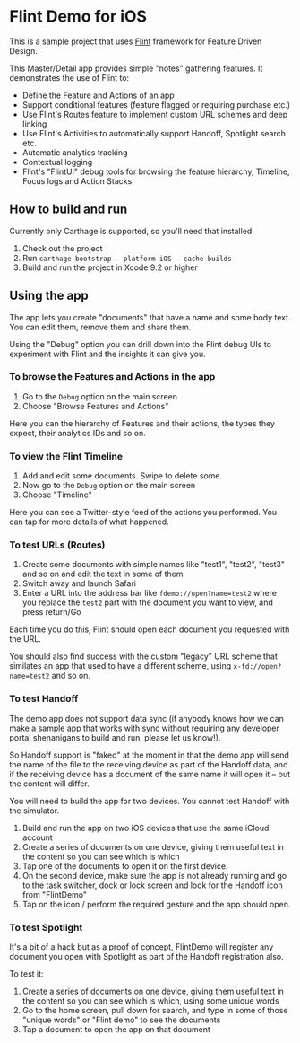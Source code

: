 # Flint Demo for iOS

This is a sample project that uses [Flint](https://github.com/MontanaFlossCo/Flint) framework for Feature Driven Design.

This Master/Detail app provides simple "notes" gathering features. It demonstrates the use of Flint to:

* Define the Feature and Actions of an app
* Support conditional features (feature flagged or requiring purchase etc.)
* Use Flint's Routes feature to implement custom URL schemes and deep linking
* Use Flint's Activities to automatically support Handoff, Spotlight search etc.
* Automatic analytics tracking
* Contextual logging
* Flint's "FlintUI" debug tools for browsing the feature hierarchy, Timeline, Focus logs and Action Stacks

## How to build and run

Currently only Carthage is supported, so you'll need that installed.

1. Check out the project
2. Run `carthage bootstrap --platform iOS --cache-builds`
3. Build and run the project in Xcode 9.2 or higher

## Using the app

The app lets you create "documents" that have a name and some body text. You can edit them, remove them and share them.

Using the "Debug" option you can drill down into the Flint debug UIs to experiment with Flint and the insights it can give you.

### To browse the Features and Actions in the app

1. Go to the `Debug` option on the main screen 
2. Choose "Browse Features and Actions" 

Here you can the hierarchy of Features and their actions, the types they expect, their analytics IDs and so on.

### To view the Flint Timeline

1. Add and edit some documents. Swipe to delete some.
2. Now go to the `Debug` option on the main screen 
3. Choose "Timeline" 

Here you can see a Twitter-style feed of the actions you performed. You can tap for more details of what happened.

### To test URLs (Routes)

1. Create some documents with simple names like "test1", "test2", "test3" and so on and edit the text in some of them 
2. Switch away and launch Safari
3. Enter a URL into the address bar like `fdemo://open?name=test2` where you replace the `test2` part with the document you want to view, and press return/Go

Each time you do this, Flint should open each document you requested with the URL.

You should also find success with the custom "legacy" URL scheme that similates an app that used to have a different scheme, using `x-fd://open?name=test2` and so on. 

### To test Handoff

The demo app does not support data sync (if anybody knows how we can make a sample app that works with sync without requiring any developer portal shenanigans to build and run, please let us know!).

So Handoff support is "faked" at the moment in that the demo app will send the name of the file to the receiving device as part of the Handoff data,
and if the receiving device has a document of the same name it will open it – but the content will differ.

You will need to build the app for two devices. You cannot test Handoff with the simulator.

1. Build and run the app on two iOS devices that use the same iCloud account
2. Create a series of documents on one device, giving them useful text in the content so you can see which is which
3. Tap one of the documents to open it on the first device.
4. On the second device, make sure the app is not already running and go to the task switcher, dock or lock screen and look for the Handoff icon from "FlintDemo"
5. Tap on the icon / perform the required gesture and the app should open. 

### To test Spotlight

It's a bit of a hack but as a proof of concept, FlintDemo will register any document you open with Spotlight as part of the Handoff registration also.

To test it:

1. Create a series of documents on one device, giving them useful text in the content so you can see which is which, using some unique words
2. Go to the home screen, pull down for search, and type in some of those "unique words" or "Flint demo" to see the documents
3. Tap a document to open the app on that document
